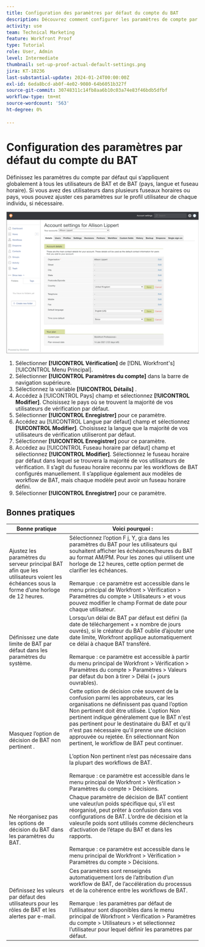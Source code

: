 ```yaml
---
title: Configuration des paramètres par défaut du compte du BAT
description: Découvrez comment configurer les paramètres de compte par défaut qui s’appliquent globalement à tous les utilisateurs de BAT et de vérification .
activity: use
team: Technical Marketing
feature: Workfront Proof
type: Tutorial
role: User, Admin
level: Intermediate
thumbnail: set-up-proof-actual-default-settings.png
jira: KT-10236
last-substantial-update: 2024-01-24T00:00:00Z
exl-id: 6eda8bcd-ab0f-4e02-9080-64b6051b327f
source-git-commit: 30748311c14fb8aa6b10c03a74e83f46bdb5dfbf
workflow-type: tm+mt
source-wordcount: '563'
ht-degree: 0%

---
```


# Configuration des paramètres par défaut du compte du BAT

Définissez les paramètres du compte par défaut qui s’appliquent globalement à tous les utilisateurs de BAT et de BAT (pays, langue et fuseau horaire). Si vous avez des utilisateurs dans plusieurs fuseaux horaires ou pays, vous pouvez ajuster ces paramètres sur le profil utilisateur de chaque individu, si nécessaire.

![Fenêtre des paramètres du compte pour la vérification](assets/proof-system-setups-default-account-settings.png)

1. Sélectionner **[!UICONTROL Vérification]** de [!DNL Workfront's] [!UICONTROL Menu Principal].
1. Sélectionner **[!UICONTROL Paramètres du compte]** dans la barre de navigation supérieure.
1. Sélectionnez la variable **[!UICONTROL Détails]** .
1. Accédez à [!UICONTROL Pays] champ et sélectionnez **[!UICONTROL Modifier]**. Choisissez le pays où se trouvent la majorité de vos utilisateurs de vérification par défaut.
1. Sélectionner **[!UICONTROL Enregistrer]** pour ce paramètre.
1. Accédez au [!UICONTROL Langue par défaut] champ et sélectionnez **[!UICONTROL Modifier]**. Choisissez la langue que la majorité de vos utilisateurs de vérification utiliseront par défaut.
1. Sélectionner **[!UICONTROL Enregistrer]** pour ce paramètre.
1. Accédez au [!UICONTROL Fuseau horaire par défaut] champ et sélectionnez **[!UICONTROL Modifier]**. Sélectionnez le fuseau horaire par défaut dans lequel se trouvera la majorité de vos utilisateurs de vérification. Il s’agit du fuseau horaire reconnu par les workflows de BAT configurés manuellement. Il s’applique également aux modèles de workflow de BAT, mais chaque modèle peut avoir un fuseau horaire défini.
1. Sélectionner **[!UICONTROL Enregistrer]** pour ce paramètre.

## Bonnes pratiques


| Bonne pratique | Voici pourquoi : |
|---|---|
| Ajustez les paramètres du serveur principal BAT afin que les utilisateurs voient les échéances sous la forme d’une horloge de 12 heures. | Sélectionnez l’option F j, Y, gi:a dans les paramètres du BAT pour les utilisateurs qui souhaitent afficher les échéances/heures du BAT au format AM/PM. Pour les zones qui utilisent une horloge de 12 heures, cette option permet de clarifier les échéances. <br> <br>Remarque : ce paramètre est accessible dans le menu principal de Workfront > Vérification > Paramètres du compte > Utilisateurs > et vous pouvez modifier le champ Format de date pour chaque utilisateur. |
| Définissez une date limite de BAT par défaut dans les paramètres du système. | Lorsqu’un délai de BAT par défaut est défini (la date de téléchargement + x nombre de jours ouvrés), si le créateur du BAT oublie d’ajouter une date limite, Workfront applique automatiquement ce délai à chaque BAT transféré. <br> <br>Remarque : ce paramètre est accessible à partir du menu principal de Workfront > Vérification > Paramètres du compte > Paramètres > Valeurs par défaut du bon à tirer > Délai (+ jours ouvrables). |
| Masquez l’option de décision de BAT non pertinent . | Cette option de décision crée souvent de la confusion parmi les approbateurs, car les organisations ne définissent pas quand l’option Non pertinent doit être utilisée. L&#39;option Non pertinent indique généralement que le BAT n&#39;est pas pertinent pour le destinataire du BAT et qu&#39;il n&#39;est pas nécessaire qu&#39;il prenne une décision approuvée ou rejetée. En sélectionnant Non pertinent, le workflow de BAT peut continuer.<br> <br>L’option Non pertinent n’est pas nécessaire dans la plupart des workflows de BAT.<br> <br>Remarque : ce paramètre est accessible dans le menu principal de Workfront > Vérification > Paramètres du compte > Décisions. |
| Ne réorganisez pas les options de décision du BAT dans les paramètres du BAT. | Chaque paramètre de décision de BAT contient une valeur/un poids spécifique qui, s’il est réorganisé, peut prêter à confusion dans vos configurations de BAT. L’ordre de décision et la valeur/le poids sont utilisés comme déclencheurs d’activation de l’étape du BAT et dans les rapports.<br> <br>Remarque : ce paramètre est accessible dans le menu principal de Workfront > Vérification > Paramètres du compte > Décisions. |
| Définissez les valeurs par défaut des utilisateurs pour les rôles de BAT et les alertes par e-mail. | Ces paramètres sont renseignés automatiquement lors de l’attribution d’un workflow de BAT, de l’accélération du processus et de la cohérence entre les workflows de BAT.<br> <br>Remarque : les paramètres par défaut de l’utilisateur sont disponibles dans le menu principal de Workfront > Vérification > Paramètres du compte > Utilisateurs > et sélectionnez l’utilisateur pour lequel définir les paramètres par défaut. |

